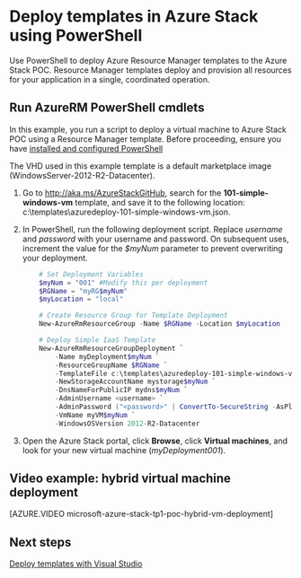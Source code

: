 ﻿<properties
	pageTitle="Deploy templates with PowerShell in Azure Stack | Microsoft Azure"
	description="Learn how to deploy a virtual machine using a Resource Manager template and PowerShell."
	services="azure-stack"
	documentationCenter=""
	authors="heathl17"
	manager="byronr"
	editor=""/>

<tags
	ms.service="azure-stack"
	ms.workload="na"
	ms.tgt_pltfrm="na"
	ms.devlang="na"
	ms.topic="article"
	ms.date="10/10/2016"
	ms.author="helaw"/>

# Deploy templates in Azure Stack using PowerShell

Use PowerShell to deploy Azure Resource Manager templates to the Azure Stack POC.  Resource Manager templates deploy and provision all resources for your application in a single, coordinated operation.

## Run AzureRM PowerShell cmdlets

In this example, you run a script to deploy a virtual machine to Azure Stack POC using a Resource Manager template.  Before proceeding, ensure you have [installed and configured PowerShell](azure-stack-connect-powershell.md)  

The VHD used in this example template is a default marketplace image (WindowsServer-2012-R2-Datacenter).

1.  Go to <http://aka.ms/AzureStackGitHub>, search for the **101-simple-windows-vm** template, and save it to the following location: c:\\templates\\azuredeploy-101-simple-windows-vm.json.

2.  In PowerShell, run the following deployment script. Replace *username* and *password* with your username and password. On subsequent uses, increment the value for the *$myNum* parameter to prevent overwriting your deployment.

    ```PowerShell
		# Set Deployment Variables
		$myNum = "001" #Modify this per deployment
		$RGName = "myRG$myNum"
		$myLocation = "local"

		# Create Resource Group for Template Deployment
		New-AzureRmResourceGroup -Name $RGName -Location $myLocation

		# Deploy Simple IaaS Template
		New-AzureRmResourceGroupDeployment `
		    -Name myDeployment$myNum `
		    -ResourceGroupName $RGName `
		    -TemplateFile c:\templates\azuredeploy-101-simple-windows-vm.json `
		    -NewStorageAccountName mystorage$myNum `
		    -DnsNameForPublicIP mydns$myNum `
		    -AdminUsername <username> `
		    -AdminPassword ("<password>" | ConvertTo-SecureString -AsPlainText -Force) `
		    -VmName myVM$myNum `
		    -WindowsOSVersion 2012-R2-Datacenter
    ```

3.  Open the Azure Stack portal, click **Browse**, click **Virtual machines**, and look for your new virtual machine (*myDeployment001*).

## Video example: hybrid virtual machine deployment

[AZURE.VIDEO microsoft-azure-stack-tp1-poc-hybrid-vm-deployment]

## Next steps

[Deploy templates with Visual Studio](azure-stack-deploy-template-visual-studio.md)
